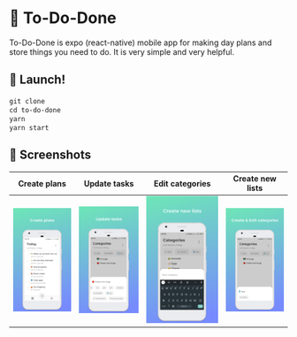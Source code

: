 # 📝 To-Do-Done

To-Do-Done is expo (react-native) mobile app for making day plans and store things you need to do.
It is very simple and very helpful.

## 🚀 Launch!
```
git clone 
cd to-do-done
yarn
yarn start
```
## 📸 Screenshots

Create plans | Update tasks | Edit categories | Create new lists
:-------------------------:|:-------------------------:|:-------------------------:|:-------------------------:
![Create plans](https://github.com/vladislavkn/to-do-done/blob/master/repo-images/1.png) | ![Update tasks](https://github.com/vladislavkn/to-do-done/blob/master/repo-images/2.png) | ![Create new lists](https://github.com/vladislavkn/to-do-done/blob/master/repo-images/3.png) | ![Edit categories](https://github.com/vladislavkn/to-do-done/blob/master/repo-images/4.png)
